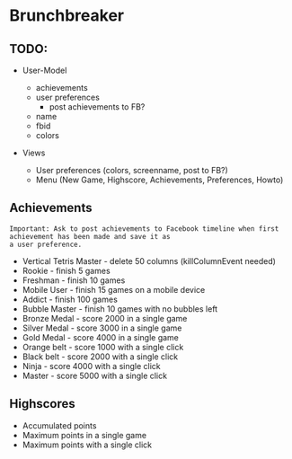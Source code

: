 # Brunchbreaker

## TODO:

- User-Model
  - achievements
  - user preferences
    - post achievements to FB?
  - name
  - fbid
  - colors

- Views
  - User preferences (colors, screenname, post to FB?)
  - Menu (New Game, Highscore, Achievements, Preferences, Howto)

## Achievements

    Important: Ask to post achievements to Facebook timeline when first achievement has been made and save it as
    a user preference.

- Vertical Tetris Master - delete 50 columns (killColumnEvent needed)
- Rookie - finish 5 games
- Freshman - finish 10 games
- Mobile User - finish 15 games on a mobile device
- Addict - finish 100 games
- Bubble Master - finish 10 games with no bubbles left
- Bronze Medal - score 2000 in a single game
- Silver Medal - score 3000 in a single game
- Gold Medal - score 4000 in a single game
- Orange belt - score 1000 with a single click
- Black belt - score 2000 with a single click
- Ninja - score 4000 with a single click
- Master - score 5000 with a single click

## Highscores

- Accumulated points
- Maximum points in a single game
- Maximum points with a single click